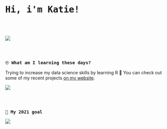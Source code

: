 <samp>
  <h1> Hi, i'm Katie! </h1>
</samp>
<br><br>

![](https://media1.giphy.com/media/ASd0Ukj0y3qMM/giphy.gif?cid=ecf05e4791b528812eb5bc06c8751b2c5f50a38134fe8c91&rid=giphy.gif)

<br><br>

<samp>🤓 **What am I learning these days?** </samp>

Trying to increase my data science skills by learning R :shrug:  You can check out some of my recent projects [on my website](http://whatisakatie.com/).

![](https://media0.giphy.com/media/rIq6ASPIqo2k0/giphy.gif?cid=ecf05e47787dc577f9517ffe589c7a9fc39d3a6521270257&rid=giphy.gif)

<br><br>

<samp> 🌟 **My 2021 goal** </samp>

![](https://media0.giphy.com/media/WUCeGnXVcSOoDbhZcW/giphy.gif?cid=ecf05e47ol0kn2tlh3xsvf7275jgghhxfabv20hzkx3v7e6u&rid=giphy.gif)


